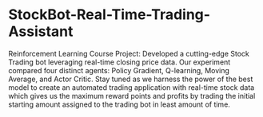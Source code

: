 # StockBot-Real-Time-Trading-Assistant
Reinforcement Learning Course Project: Developed a cutting-edge Stock Trading bot leveraging real-time closing price data. Our experiment compared four distinct agents: Policy Gradient, Q-learning, Moving Average, and Actor Critic. Stay tuned as we harness the power of the best model to create an automated trading application with real-time stock data which gives us the maximum reward points and profits by trading the initial starting amount assigned to the trading bot in least amount of time.
